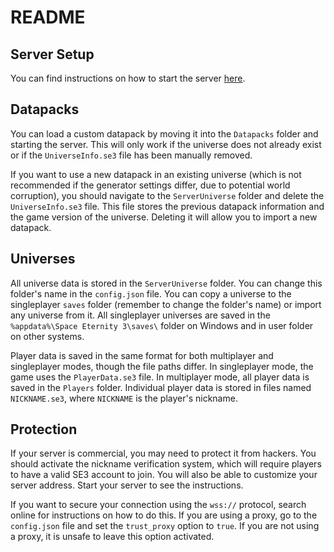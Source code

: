# README

## Server Setup

You can find instructions on how to start the server [here](https://se3.page/server).

## Datapacks

You can load a custom datapack by moving it into the `Datapacks` folder and starting the server. This will only work if the universe does not already exist or if the `UniverseInfo.se3` file has been manually removed.

If you want to use a new datapack in an existing universe (which is not recommended if the generator settings differ, due to potential world corruption), you should navigate to the `ServerUniverse` folder and delete the `UniverseInfo.se3` file. This file stores the previous datapack information and the game version of the universe. Deleting it will allow you to import a new datapack.

## Universes

All universe data is stored in the `ServerUniverse` folder. You can change this folder's name in the `config.json` file. You can copy a universe to the singleplayer `saves` folder (remember to change the folder's name) or import any universe from it. All singleplayer universes are saved in the `%appdata%\Space Eternity 3\saves\` folder on Windows and in
user folder on other systems.

Player data is saved in the same format for both multiplayer and singleplayer modes, though the file paths differ. In singleplayer mode, the game uses the `PlayerData.se3` file. In multiplayer mode, all player data is saved in the `Players` folder. Individual player data is stored in files named `NICKNAME.se3`, where `NICKNAME` is the player's nickname.

## Protection

If your server is commercial, you may need to protect it from hackers. You should activate the nickname verification system, which will require players to have a valid SE3 account to join. You will also be able to customize your server address. Start your server to see the instructions.

If you want to secure your connection using the `wss://` protocol, search online for instructions on how to do this. If you are using a proxy, go to the `config.json` file and set the `trust_proxy` option to `true`. If you are not using a proxy, it is unsafe to leave this option activated.
